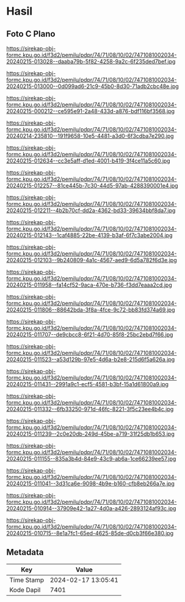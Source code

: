 # Hasil

## Foto C Plano

https://sirekap-obj-formc.kpu.go.id/f3d2/pemilu/pdpr/74/71/08/10/02/7471081002034-20240215-013028--daaba79b-5f82-4258-9a2c-6f235ded7bef.jpg

https://sirekap-obj-formc.kpu.go.id/f3d2/pemilu/pdpr/74/71/08/10/02/7471081002034-20240215-013000--0d099ad6-21c9-45b0-8d30-71adb2cbc48e.jpg

https://sirekap-obj-formc.kpu.go.id/f3d2/pemilu/pdpr/74/71/08/10/02/7471081002034-20240215-000212--ce595e91-2a48-433d-a876-bdf116bf3568.jpg

https://sirekap-obj-formc.kpu.go.id/f3d2/pemilu/pdpr/74/71/08/10/02/7471081002034-20240214-235810--191f9658-10e5-4481-a3d0-6f3cdba7e290.jpg

https://sirekap-obj-formc.kpu.go.id/f3d2/pemilu/pdpr/74/71/08/10/02/7471081002034-20240215-012634--cc3e5aff-d1ed-4001-b419-3f4ce11a5c60.jpg

https://sirekap-obj-formc.kpu.go.id/f3d2/pemilu/pdpr/74/71/08/10/02/7471081002034-20240215-012257--81ce445b-7c30-44d5-97ab-4288390001e4.jpg

https://sirekap-obj-formc.kpu.go.id/f3d2/pemilu/pdpr/74/71/08/10/02/7471081002034-20240215-012211--4b2b70cf-dd2a-4362-bd33-39634bbf8da7.jpg

https://sirekap-obj-formc.kpu.go.id/f3d2/pemilu/pdpr/74/71/08/10/02/7471081002034-20240215-012143--1caf4885-22be-4139-b3af-6f7c3abe2004.jpg

https://sirekap-obj-formc.kpu.go.id/f3d2/pemilu/pdpr/74/71/08/10/02/7471081002034-20240215-012103--9b240809-4a1c-4567-aed9-6d5a782f6d3e.jpg

https://sirekap-obj-formc.kpu.go.id/f3d2/pemilu/pdpr/74/71/08/10/02/7471081002034-20240215-011958--fa14cf52-9aca-470e-b736-f3dd7eaaa2cd.jpg

https://sirekap-obj-formc.kpu.go.id/f3d2/pemilu/pdpr/74/71/08/10/02/7471081002034-20240215-011806--88642bda-3f8a-4fce-9c72-bb83fd374a69.jpg

https://sirekap-obj-formc.kpu.go.id/f3d2/pemilu/pdpr/74/71/08/10/02/7471081002034-20240215-011707--de9cbcc8-6f21-4d70-85f8-25bc2ebd7f66.jpg

https://sirekap-obj-formc.kpu.go.id/f3d2/pemilu/pdpr/74/71/08/10/02/7471081002034-20240215-011523--a53d129b-97e5-4d6a-b2e8-215d6f5a626a.jpg

https://sirekap-obj-formc.kpu.go.id/f3d2/pemilu/pdpr/74/71/08/10/02/7471081002034-20240215-011431--2991a9c1-ecf5-4581-b3bf-15a1d61800a9.jpg

https://sirekap-obj-formc.kpu.go.id/f3d2/pemilu/pdpr/74/71/08/10/02/7471081002034-20240215-011332--6fb33250-971d-46fc-8221-3f5c23ee4b4c.jpg

https://sirekap-obj-formc.kpu.go.id/f3d2/pemilu/pdpr/74/71/08/10/02/7471081002034-20240215-011239--2c0e20db-249d-45be-a719-31f25db1b653.jpg

https://sirekap-obj-formc.kpu.go.id/f3d2/pemilu/pdpr/74/71/08/10/02/7471081002034-20240215-011155--835a3b4d-84e9-43c9-ab6a-1ce66239ee57.jpg

https://sirekap-obj-formc.kpu.go.id/f3d2/pemilu/pdpr/74/71/08/10/02/7471081002034-20240215-011041--3d31ca6e-9098-4b9e-b160-cfb8eb266a7e.jpg

https://sirekap-obj-formc.kpu.go.id/f3d2/pemilu/pdpr/74/71/08/10/02/7471081002034-20240215-010914--37909e42-1a27-4d0a-a426-2893124af93c.jpg

https://sirekap-obj-formc.kpu.go.id/f3d2/pemilu/pdpr/74/71/08/10/02/7471081002034-20240215-010715--8e1a7fc1-65ed-4625-85de-d0cb3f66e380.jpg


## Metadata

| Key        | Value               |
| ---------- | ------------------- |
| Time Stamp | 2024-02-17 13:05:41 |
| Kode Dapil | 7401                |



